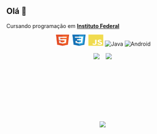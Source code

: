 ## Olá 👋

Cursando programação em **[Instituto Federal](https://www.ifnmg.edu.br/montesclaros)**

<div align="center">
  <img alt="HTML" height="30" width="40" src="https://raw.githubusercontent.com/devicons/devicon/master/icons/html5/html5-original.svg">
  <img alt="CSS" height="30" width="40" src="https://raw.githubusercontent.com/devicons/devicon/master/icons/css3/css3-original.svg">
  <img alt="JavaScript" height="30" width="40" src="https://raw.githubusercontent.com/devicons/devicon/master/icons/javascript/javascript-plain.svg">
  <img alt="Java" height="30" width="40" src="https://cdn.jsdelivr.net/gh/devicons/devicon/icons/java/java-original.svg">
  <img alt="Android" height="30" width="40" src="https://cdn.jsdelivr.net/gh/devicons/devicon@latest/icons/android/android-plain.svg">
</div>

<div align="center" style="display: flex; justify-content: center; gap: 1rem; margin-top: 1rem;">
  <img height="150" src="https://github-readme-stats.vercel.app/api?username=rafaqfv&theme=gotham&show_icons=true&hide_border=true&count_private=true" />
  <img height="150" src="https://github-readme-stats.vercel.app/api/top-langs/?username=rafaqfv&theme=gotham&show_icons=true&hide_border=true&layout=compact" />
</div>

##

<div align="center">
  <a href="https://instagram.com/rafaqfv" target="_blank">
    <img src="https://img.shields.io/badge/-Instagram-%23E4405F?style=for-the-badge&logo=instagram&logoColor=white" width="150">
  </a>
</div>
